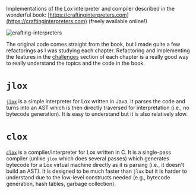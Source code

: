 Implementations of the Lox interpreter and compiler described in the wonderful book: [https://craftinginterpreters.com](https://craftinginterpreters.com) (freely available online!)

![crafting-interpreters](https://user-images.githubusercontent.com/442314/194959983-582ace28-9181-4ed6-925f-e35666cd8868.jpeg)

The original code comes straight from the book, but I made quite a few refactorings as I was studying each chapter. Refactoring and implementing the features in the [challenges](./challenges.md) section of each chapter is a really good way to really understand the topics and the code in the book.

# `jlox`
[`jlox`](./jlox) is a simple interpreter for Lox written in Java. It parses the code and turns into an AST which is then directly traversed for interpretation (i.e., no bytecode generation). It is easy to understand but it is also relatively slow.

# `clox`
[`clox`](./clox) is a compiler/interpreter for Lox written in C. It is a single-pass compiler (unlike `jlox` which does several passes) which generates bytecode for a Lox virtual machine directly as it is parsing (i.e., it doesn't build an AST). It is designed to be much faster than `jlox` but it is harder to understand due to the low-level constructs needed (e.g., bytecode generation, hash tables, garbage collection).
